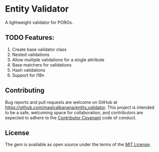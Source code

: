 # Entity Validator

A lightweight validator for POROs.

## TODO Features:
1. Create base validator class
2. Nested validations
3. Allow multiple validations for a single attribute
4. Base matchers for validations
4. Hash validations
5. Support for i18n

## Contributing

Bug reports and pull requests are welcome on GitHub at https://github.com/magicalbanana/entity_validator. This project is intended to be a safe, welcoming space for collaboration, and contributors are expected to adhere to the [Contributor Covenant](contributor-covenant.org) code of conduct.

## License

The gem is available as open source under the terms of the [MIT License](http://opensource.org/licenses/MIT).
